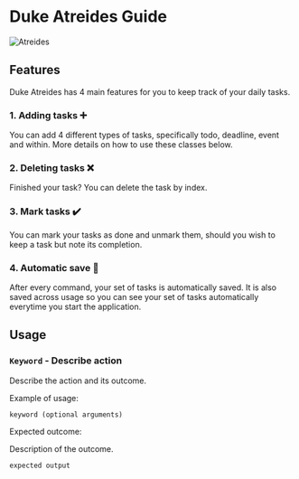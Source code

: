 # Duke Atreides Guide 

![Atreides](https://i.pinimg.com/originals/a8/86/10/a8861028676de1e4f70c617e4e41dcd0.png) 

## Features 

Duke Atreides has 4 main features for you to keep track of your daily tasks.

### 1. Adding tasks :heavy_plus_sign:

You can add 4 different types of tasks, specifically todo, deadline, event and within.
More details on how to use these classes below.

### 2. Deleting tasks :x:

Finished your task? You can delete the task by index.

### 3. Mark tasks :heavy_check_mark:

You can mark your tasks as done and unmark them, should you wish to keep a task
but note its completion.

### 4. Automatic save :floppy_disk:

After every command, your set of tasks is automatically saved.
It is also saved across usage so you can see your set of tasks automatically 
everytime you start the application.

## Usage

### `Keyword` - Describe action

Describe the action and its outcome.

Example of usage: 

`keyword (optional arguments)`

Expected outcome:

Description of the outcome.

```
expected output
```
